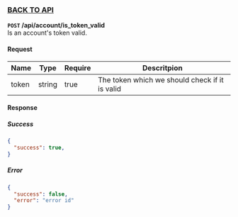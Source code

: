 ### [BACK TO API](../../API.md)

**``POST`` /api/account/is_token_valid**  
Is an account's token valid.

#### Request
| Name  | Type   | Require | Descritpion                                    |
| ----- | ------ | ------- | ---------------------------------------------- |
| token | string | true    | The token which we should check if it is valid |

#### Response
##### Success
```json
{
  "success": true,
}
```

##### Error
```json
{
  "success": false,
  "error": "error id"
}
```